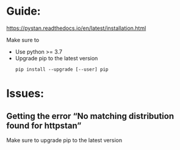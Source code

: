 # Guide:
https://pystan.readthedocs.io/en/latest/installation.html

Make sure to
* Use python >= 3.7
* Upgrade pip to the latest version
    ```
    pip install --upgrade [--user] pip
    ```

# Issues:

## Getting the error “No matching distribution found for httpstan”
Make sure to upgrade pip to the latest version
